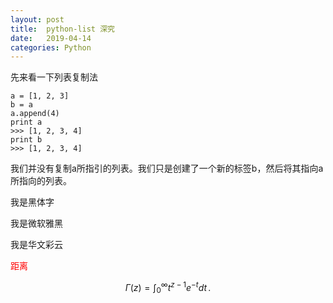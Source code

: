 ```yaml
---
layout: post
title:  python-list 深究
date:   2019-04-14
categories: Python
---
```


<!-- MarkdownTOC -->



先来看一下列表复制法
```
a = [1, 2, 3]
b = a
a.append(4)
print a
>>> [1, 2, 3, 4]
print b
>>> [1, 2, 3, 4]
```
我们并没有复制a所指引的列表。我们只是创建了一个新的标签b，然后将其指向a所指向的列表。

<font face="黑体">我是黑体字</font>

<font face="微软雅黑">我是微软雅黑</font>

<font face="STCAIYUN">我是华文彩云</font>


<font color="red"> 距离</font>


$$
\Gamma(z) = \int_0^\infty t^{z-1}e^{-t}dt\,.
$$

